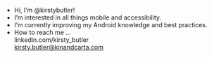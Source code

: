 - Hi, I’m @kirstybutler!
- I’m interested in all things mobile and accessibility.
- I’m currently improving my Android knowledge and best practices.
- How to reach me ... </br>
  linkedin.com/kirsty_butler </br>
  kirsty.butler@kinandcarta.com

<!---
kirstybutler/kirstybutler is a ✨ special ✨ repository because its `README.md` (this file) appears on your GitHub profile.
You can click the Preview link to take a look at your changes.
--->
